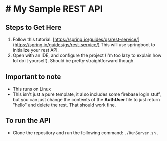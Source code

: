 # # My Sample REST API
## Steps to Get Here
1) Follow this tutorial: [https://spring.io/guides/gs/rest-service/](https://spring.io/guides/gs/rest-service/)
This will use springboot to initialize your rest API. 
2) Open with an IDE, and configure the project (I'm too lazy to explain how lol do it yourself). Should be pretty straightforward though.

## Important to note
* This runs on Linux
* This isn't just a pure template, it also includes some firebase login stuff, but you can just change the contents of the **AuthUser** file to just return "hello" and delete the rest. That should work fine.

## To run the API
* Clone the repository and run the following command:  ```./RunServer.sh``` .
